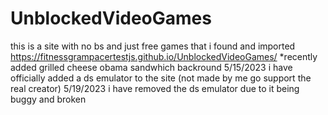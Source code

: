 # UnblockedVideoGames
this is a site with  no bs and just free games that i found and imported
https://fitnessgrampacertestjs.github.io/UnblockedVideoGames/
*recently added grilled cheese obama sandwhich backround
5/15/2023
i have officially added a ds emulator to the site (not made by me go support the real creator)
5/19/2023
i have removed the ds emulator due to it being buggy and broken
